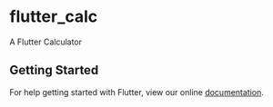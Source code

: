 # flutter_calc

A Flutter Calculator

## Getting Started

For help getting started with Flutter, view our online
[documentation](https://flutter.io/).
